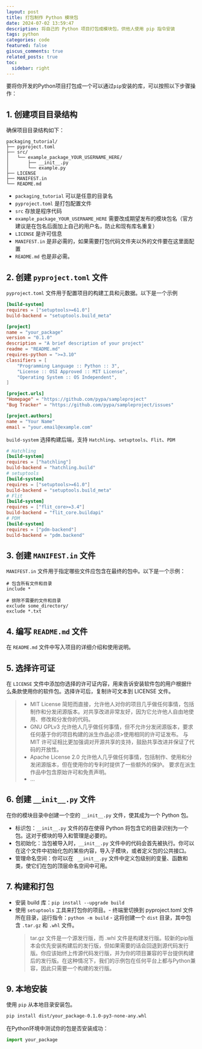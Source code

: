 ```yaml
---
layout: post
title: 打包制作 Python 模块包
date: 2024-07-02 13:59:47
description: 将自己的 Python 项目打包成模块包，供他人使用 pip 指令安装
tags: python
categories: code
featured: false
giscus_comments: true
related_posts: true
toc:
  sidebar: right
---
```


要将你开发的Python项目打包成一个可以通过`pip`安装的库，可以按照以下步骤操作：

## 1. 创建项目目录结构

确保项目目录结构如下：

```
packaging_tutorial/
├── pyproject.toml
├── src/
│   └── example_package_YOUR_USERNAME_HERE/
│       ├── __init__.py
│       └── example.py
├── LICENSE
├── MANIFEST.in
└── README.md
```

- `packaging_tutorial` 可以是任意的目录名
- `pyproject.toml` 是打包配置文件
- `src` 存放是程序代码
- `example_package_YOUR_USERNAME_HERE` 需要改成期望发布的模块包名（官方建议是在包名后面加上自己的用户名，防止和现有库名重复）
- `LICENSE` 是许可信息
- `MANIFEST.in` 是非必需的，如果需要打包代码文件夹以外的文件要在这里面配置
- `README.md` 也是非必需。

## 2. 创建 `pyproject.toml` 文件

`pyproject.toml` 文件用于配置项目的构建工具和元数据。以下是一个示例

```toml
[build-system]
requires = ["setuptools>=61.0"]
build-backend = "setuptools.build_meta"

[project]
name = "your_package"
version = "0.1.0"
description = "A brief description of your project"
readme = "README.md"
requires-python = ">=3.10"
classifiers = [
    "Programming Language :: Python :: 3",
    "License :: OSI Approved :: MIT License",
    "Operating System :: OS Independent",
]

[project.urls]
"Homepage" = "https://github.com/pypa/sampleproject"
"Bug Tracker" = "https://github.com/pypa/sampleproject/issues"

[project.authors]
name = "Your Name"
email = "your.email@example.com"
```

`build-system` 选择构建后端，支持 `Hatchling`、`setuptools`、`Flit`、`PDM`

```toml
# Hatchling
[build-system]
requires = ["hatchling"]
build-backend = "hatchling.build"
# setuptools
[build-system]
requires = ["setuptools>=61.0"]
build-backend = "setuptools.build_meta"
# Flit
[build-system]
requires = ["flit_core>=3.4"]
build-backend = "flit_core.buildapi"
# PDM
[build-system]
requires = ["pdm-backend"]
build-backend = "pdm.backend"
```

## 3. 创建 `MANIFEST.in` 文件

`MANIFEST.in` 文件用于指定哪些文件应包含在最终的包中。以下是一个示例：

```in
# 包含所有文件和目录
include *

# 排除不需要的文件和目录
exclude some_directory/
exclude *.txt
```

## 4. 编写 `README.md` 文件

在 `README.md` 文件中写入项目的详细介绍和使用说明。

## 5. 选择许可证

在 `LICENSE` 文件中添加你选择的许可证内容，用来告诉安装软件包的用户根据什么条款使用你的软件包。选择许可后，复制许可文本到 LICENSE 文件。

> - MIT License
>   简短而直接，允许他人对你的项目几乎做任何事情，包括制作和分发闭源版本。对共享改进非常友好，因为它允许他人自由地使用、修改和分发你的代码。
> - GNU GPLv3
>   允许他人几乎做任何事情，但不允许分发闭源版本，要求任何基于你的项目构建的派生作品必须>使用相同的许可证发布。
>   与 MIT 许可证相比更加强调对开源共享的支持，鼓励共享改进并保证了代码的开放性。
> - Apache License 2.0
>   允许他人几乎做任何事情，包括制作、使用和分发闭源版本，但在使用你的专利时提供了一些额外的保护。
>   要求在派生作品中包含原始许可和免责声明。
> - …

## 6. 创建 `__init__.py` 文件

在你的模块目录中创建一个空的 `__init__.py` 文件，使其成为一个 Python 包。

- 标识包：`__init__.py` 文件的存在使得 Python 将包含它的目录识别为一个包。这对于模块的导入和管理是必要的。
- 包初始化：当包被导入时，`__init__.py` 文件中的代码会首先被执行。你可以在这个文件中初始化包的某些内容，导入子模块，或者定义包的公共接口。
- 管理命名空间：你可以在 ` __init__.py` 文件中定义包级别的变量、函数和类，使它们在包的顶层命名空间中可用。

## 7. 构建和打包

- 安装 build 库：`pip install --upgrade build`
- 使用 `setuptools` 工具来打包你的项目。- 终端里切换到 pyproject.toml 文件所在目录，运行指令：`python -m build` - 这将创建一个 `dist` 目录，其中包含 `.tar.gz` 和 `.whl` 文件。
  > tar.gz 文件是一个源发行版，而 .whl 文件是构建发行版。较新的pip版本会优先安装构建后的发行版，但如果需要的话会回退到源代码发行版。你应该始终上传源代码发行版，并为你的项目兼容的平台提供构建后的发行版。在这种情况下，我们的示例包在任何平台上都与Python兼容，因此只需要一个构建的发行版。

## 9. 本地安装

使用 `pip` 从本地目录安装包。

```bash
pip install dist/your_package-0.1.0-py3-none-any.whl
```

在Python环境中测试你的包是否安装成功：

```python
import your_package
```
